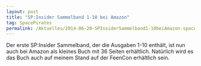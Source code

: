 ```yaml
---
layout: post
title: "SP:Insider Sammelband 1-10 bei Amazon"
tag: SpacePirates
permalink: /Aktuelles/2014-06-20-SPInsiderSammelband1-10beiAmazon-spacepirates
---
```


Der erste SP:Insider Sammelband, der die Ausgaben 1-10 enthält, ist nun auch bei Amazon als kleines Buch mit 36 Seiten erhältlich. Natürlich wird es das Buch auch auf meinem Stand auf der FeenCon erhältlich sein.
